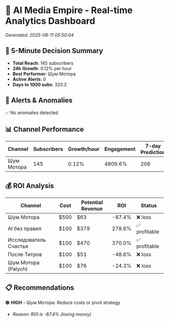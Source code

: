 # 🚀 AI Media Empire - Real-time Analytics Dashboard

*Generated: 2025-08-11 05:50:04*

## 🎯 5-Minute Decision Summary

- **Total Reach**: 145 subscribers
- **24h Growth**: 0.12% per hour
- **Best Performer**: Шум Мотора
- **Active Alerts**: 0
- **Days to 1000 subs**: 320.2

## 🚨 Alerts & Anomalies

✅ No anomalies detected

## 📊 Channel Performance

| Channel | Subscribers | Growth/hour | Engagement | 7-day Prediction |
|---------|------------|-------------|------------|------------------|
| Шум Мотора | 145 | 0.12% | 4809.6% | 206 |

## 💰 ROI Analysis

| Channel | Cost | Potential Revenue | ROI | Status |
|---------|------|------------------|-----|--------|
| Шум Мотора | $500 | $63 | -87.4% | ❌ loss |
| AI без правил | $100 | $379 | 278.6% | ✅ profitable |
| Исследователь Счастья | $100 | $470 | 370.0% | ✅ profitable |
| После Титров | $100 | $51 | -48.6% | ❌ loss |
| Шум Мотора (Palych) | $100 | $76 | -24.3% | ❌ loss |

## 📋 Recommendations

🟠 **HIGH** - Шум Мотора: Reduce costs or pivot strategy
   - *Reason: ROI is -87.4% (losing money)*

